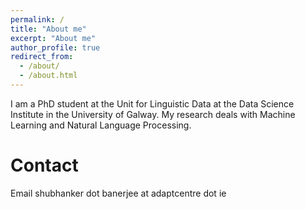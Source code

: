 ```yaml
---
permalink: /
title: "About me"
excerpt: "About me"
author_profile: true
redirect_from: 
  - /about/
  - /about.html
---
```


I am a PhD student at the Unit for Linguistic Data at the Data Science Institute in the University of Galway. My research deals with Machine Learning and Natural Language Processing.



Contact
======
 
Email 	shubhanker dot banerjee at adaptcentre dot ie

